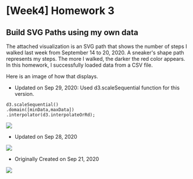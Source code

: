[Week4] Homework 3
===
Build SVG Paths using my own data
---

The attached visualization is an SVG path that shows the number of steps I walked last week from September 14 to 20, 2020.
A sneaker's shape path represents my steps. The more I walked, the darker the red color appears. In this homework, I successfully loaded data from a CSV file.

Here is an image of how that displays.

- Updated on Sep 29, 2020: 
Used d3.scaleSequential function for this version. 
```
d3.scaleSequential()
.domain([minData,maxData])
.interpolator(d3.interpolateOrRd);
```
<img src="https://github.com/jwoo24/JihyeWoo-ProgVisFA20/blob/master/hw3/hw3_screenshot_update_0929.png?raw=true">

- Updated on Sep 28, 2020

<img src="https://github.com/jwoo24/JihyeWoo-ProgVisFA20/blob/master/hw3/hw3_screenshot_update_0928.png?raw=true">

- Originally Created on Sep 21, 2020
<img src="https://github.com/jwoo24/JihyeWoo-ProgVisFA20/blob/master/hw3/hw3_screenshot.png?raw=true">
